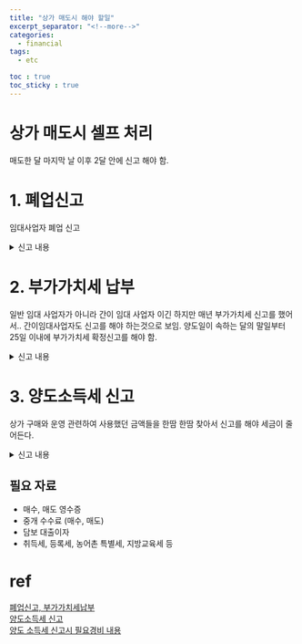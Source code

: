 ```yaml
---
title: "상가 매도시 해야 할일"
excerpt_separator: "<!--more-->"
categories:
  - financial
tags:
  - etc

toc : true
toc_sticky : true
---
```


# 상가 매도시 셀프 처리
매도한 달 마지막 날 이후 2달 안에 신고 해야 함. 


# 1. 폐업신고
  임대사업자 폐업 신고
  
  <details>
  <summary>신고 내용</summary>
    
  홈텍스 -> 국세증명, 사업자등록, 세금관련 신청 신고 -> 사업자 등록신청, 정정, 휴폐업,-> 휴폐업, 재개업 신고 -> 휴폐업 신고
  ![image](https://github.com/younlea/younlea.github.io/assets/1435846/17016eeb-da1c-4713-be79-828ef5aa29fd)    
  사업자 등록증, 상가 매매 계약서(포괄 양도 양수 계약서)를 첨부    

  ![image](https://github.com/younlea/younlea.github.io/assets/1435846/46705f11-1c4c-40ad-9211-5148e9ef70b8)    
  10~20분 기다리면 결과 확인된다고 함.    
  ![image](https://github.com/younlea/younlea.github.io/assets/1435846/8e6f3b75-399b-4bdf-a3cd-affcb34ba4c4)    

  </details>

  
# 2. 부가가치세 납부
  일반 임대 사업자가 아니라 간이 임대 사업자 이긴 하지만 매년 부가가치세 신고를 했어서..
  간이임대사업자도 신고를 해야 하는것으로 보임. 
  양도일이 속하는 달의 말일부터 25일 이내에 부가가치세 확정신고를 해야 함. 
  <details>
  <summary>신고 내용</summary>
    
  세금신고 -> 부가가치세 신고 -> 간이 과세자 신고     
  ![image](https://github.com/younlea/younlea.github.io/assets/1435846/17b9ac4b-4e40-4f92-9949-f68a1adc4d79)     
  정기신고 (폐업확정)    
  ![image](https://github.com/younlea/younlea.github.io/assets/1435846/a39c6d92-c501-418e-ba8b-d37c6235f746)   

  ![image](https://github.com/younlea/younlea.github.io/assets/1435846/b6694413-f132-405b-967f-f06f109ffb5e)   
  ![image](https://github.com/younlea/younlea.github.io/assets/1435846/fe95b1f7-46c9-4254-a03e-f1e47ed5fcf5)   
  ![image](https://github.com/younlea/younlea.github.io/assets/1435846/bbeab885-5a97-465e-bcd3-85af9bb4b3dd)

  신고 완료    
  ![image](https://github.com/younlea/younlea.github.io/assets/1435846/418fe654-2186-4240-9839-f9de48a9fdff)

     
  </details>
  
# 3. 양도소득세 신고
  상가 구매와 운영 관련하여 사용했던 금액들을 한땀 한땀 찾아서 신고를 해야 세금이 줄어든다. 
  <details>
  <summary>신고 내용</summary>
  
  홈텍스...      
  ![image](https://github.com/younlea/younlea.github.io/assets/1435846/37c79748-eceb-4cf0-9e88-ad24b70e3529)    
  ![image](https://github.com/younlea/younlea.github.io/assets/1435846/3e707b7a-a24c-422f-b65f-703fdb37e9de)
  ![image](https://github.com/younlea/younlea.github.io/assets/1435846/593a6286-4122-480b-8c0c-9a43ea381fc8)
  
  </details>
  
## 필요 자료
- 매수, 매도 영수증
- 중개 수수료 (매수, 매도)
- 담보 대출이자
- 취득세, 등록세, 농어촌 특별세, 지방교육세 등





# ref
[폐업신고, 부가가치세납부](https://blog.naver.com/rodoss7/223237527161)    
[양도소득세 신고](https://blog.naver.com/rodoss7/223240676749)    
[양도 소득세 신고시 필요경비 내용](https://blog.naver.com/realrealty119/223117923325)    
